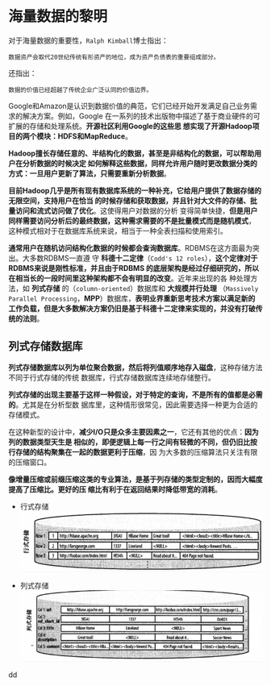 海量数据的黎明
================================================================================
对于海量数据的重要性，`Ralph Kimball`博士指出：
```
数据资产会取代20世纪传统有形资产的地位，成为资产负债表的重要组成部分。
```
还指出：
```
数据的价值已经超越了传统企业广泛认同的价值边界。
```
Google和Amazon是认识到数据价值的典范，它们已经开始开发满足自己业务需求的解决方案。例如，Google
在一系列的技术出版物中描述了基于商业硬件的可扩展的存储和处理系统。**开源社区利用Google的这些思
想实现了开源Hadoop项目的两个模块：HDFS和MapReduce**。

**Hadoop擅长存储任意的、半结构化的数据，甚至是非结构化的数据，可以帮助用户在分析数据的时候决定
如何解释这些数据，同样允许用户随时更改数据分类的方式：一旦用户更新了算法，只需要重新分析数据**。

**目前Hadoop几乎是所有现有数据库系统的一种补充，它给用户提供了数据存储的无限空间，支持用户在恰当
的时候存储和获取数据，并且针对大文件的存储、批量访问和流式访问做了优化**。这使得用户对数据的分析
变得简单快捷，**但是用户同样需要访问分析后的最终数据，这种需求需要的不是批量模式而是随机模式**，
这种模式相对于在数据库系统来说，相当于一种全表扫描和使用索引。

**通常用户在随机访问结构化数据的时候都会查询数据库**。RDBMS在这方面最为突出。大多数RDBMS一直遵
守 **科德十二定律**（`Codd's 12 roles`），**这个定律对于RDBMS来说是刚性标准，并且由于RDBMS
的底层架构是经过仔细研究的，所以在相当长的一段时间里这种架构都不会有明显的改变**。近年来出现的各
种处理方法，如 **列式存储** 的（`column-oriented`）数据库和 **大规模并行处理**
（`Massively Parallel Processing`，**MPP**）数据库，**表明业界重新思考技术方案以满足新的
工作负载，但是大多数解决方案仍旧是基于科德十二定律来实现的，并没有打破传统的法则**。

## 列式存储数据库
**列式存储数据库以列为单位聚合数据，然后将列值顺序地存入磁盘**，这种存储方法不同于行式存储的传统
数据库，行式存储数据库连续地存储整行。

**列式存储的出现主要基于这样一种假设，对于特定的查询，不是所有的值都是必需的**。尤其是在分析型数
据库里，这种情形很常见，因此需要选择一种更为合适的存储模式。

在这种新型的设计中，**减少I/O只是众多主要因素之一**，它还有其他的优点：**因为列的数据类型天生是
相似的，即便逻辑上每一行之间有轻微的不同，但仍旧比按行存储的结构聚集在一起的数据更利于压缩**，因
为大多数的压缩算法只关注有限的压缩窗口。

**像增量压缩或前缀压缩这类的专业算法，是基于列存储的类型定制的，因而大幅度提高了压缩比。更好的压
缩比有利于在返回结果时降低带宽的消耗**。

+ 行式存储
![行式存储](img/1.png)

+ 列式存储
![列式存储](img/2.png)









































dd
